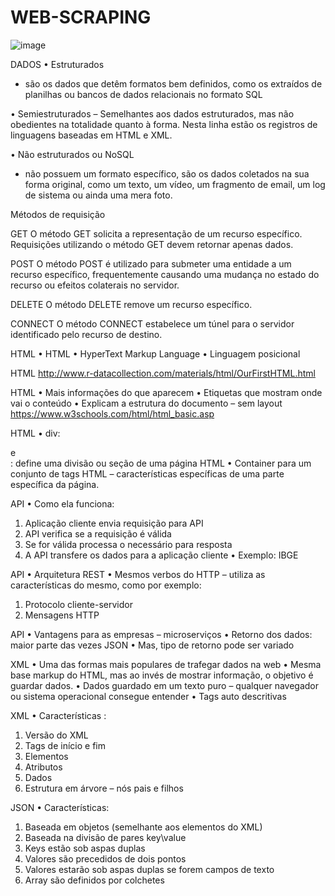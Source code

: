 # WEB-SCRAPING

![image](https://user-images.githubusercontent.com/110465809/200070579-569559b8-7a8e-4f47-bd9a-bc9dfe5405af.png)


DADOS
• Estruturados
- são os dados que detêm formatos bem definidos, como os extraídos
de planilhas ou bancos de dados relacionais no formato SQL


• Semiestruturados
– Semelhantes aos dados estruturados, mas não obedientes na
totalidade quanto à forma. Nesta linha estão
os registros de linguagens baseadas em HTML e XML.

• Não estruturados ou NoSQL 
- não possuem um formato específico, são os dados
coletados na sua forma original, como um
texto, um vídeo, um fragmento de email, um log de sistema ou ainda uma mera foto.

Métodos de requisição

GET
O método GET solicita a representação de um recurso específico.
Requisições utilizando o método GET devem retornar apenas dados.

POST
O método POST é utilizado para submeter uma entidade a um recurso
específico, frequentemente causando uma mudança no estado do recurso
ou efeitos colaterais no servidor.

DELETE
O método DELETE remove um recurso específico.

CONNECT
O método CONNECT estabelece um túnel para o servidor identificado pelo
recurso de destino.


HTML
• HTML
• HyperText Markup Language
• Linguagem posicional

HTML
http://www.r-datacollection.com/materials/html/OurFirstHTML.html



HTML 
• Mais informações do que aparecem 
• Etiquetas que mostram onde vai o conteúdo 
• Explicam a estrutura do documento – sem layout
https://www.w3schools.com/html/html_basic.asp


HTML
• div: <div> e </div>: define uma divisão ou seção de uma página HTML
• Container para um conjunto de tags HTML – características específicas de 
uma parte específica da página.

API • Como ela funciona:

1. Aplicação cliente envia requisição para API
2. API verifica se a requisição é válida
3. Se for válida processa o necessário para resposta
4. A API transfere os dados para a aplicação cliente • Exemplo: IBGE

API
• Arquitetura REST
• Mesmos verbos do HTTP – utiliza as características do mesmo, como por 
exemplo:
1. Protocolo cliente-servidor
2. Mensagens HTTP

API
• Vantagens para as empresas – microserviços
• Retorno dos dados: maior parte das vezes JSON
• Mas, tipo de retorno pode ser variado


XML
• Uma das formas mais populares de trafegar dados na web
• Mesma base markup do HTML, mas ao invés de mostrar informação, o
objetivo é guardar dados.
• Dados guardado em um texto puro – qualquer navegador ou sistema
operacional consegue entender
• Tags auto descritivas


XML • Características
:
1. Versão do XML
2. Tags de início
e fim
3. Elementos
4. Atributos
5. Dados
6. Estrutura em árvore – nós pais e filhos

JSON
• Características:
1. Baseada em objetos (semelhante aos elementos do XML)
2. Baseada na divisão de pares key\value
3. Keys estão sob aspas duplas
4. Valores são precedidos de dois pontos
5. Valores estarão sob aspas duplas se forem campos de texto
6. Array são definidos por colchetes

